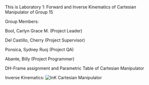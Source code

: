 This is Laboratory 1: Forward and Inverse Kinematics of Cartesian Manipulator of Group 15

Group Members:

Bool, Carlyn Grace M. (Project Leader)

Del Castillo, Cherry (Project Supervisor)

Ponsica, Sydney Ruoj (Project QA)

Abante, Billy (Project Programmer)


DH-Frame assignment and Parametric Table of Cartesian Manipulator

Inverse Kinematics:
![InK Cartesian Manipulator](https://github.com/billyabante/Robotics2_FK-IK_Group15_Cartesian_2024/assets/157568463/2737d38d-a779-4b3c-a797-76a3779cc524)

 
